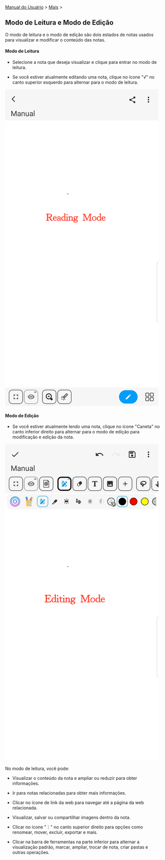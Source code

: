 [Manual do Usuário](/dragonnest/drawnote/manual/pt) > [Mais](/dragonnest/drawnote/manual/pt/more) >

Modo de Leitura e Modo de Edição
---
O modo de leitura e o modo de edição são dois estados de notas usados para visualizar e modificar o conteúdo das notas.

#### Modo de Leitura
- Selecione a nota que deseja visualizar e clique para entrar no modo de leitura.

- Se você estiver atualmente editando uma nota, clique no ícone "√" no canto superior esquerdo para alternar para o modo de leitura.

![Modo de Leitura e Modo de Edição](imgs/reading_mode1.png)

#### Modo de Edição
- Se você estiver atualmente lendo uma nota, clique no ícone "Caneta" no canto inferior direito para alternar para o modo de edição para modificação e edição da nota.

![Modo de Leitura e Modo de Edição](imgs/editing_mode.png)

No modo de leitura, você pode:

- Visualizar o conteúdo da nota e ampliar ou reduzir para obter informações.

- Ir para notas relacionadas para obter mais informações.

- Clicar no ícone de link da web para navegar até a página da web relacionada.

- Visualizar, salvar ou compartilhar imagens dentro da nota.

- Clicar no ícone "⋮" no canto superior direito para opções como renomear, mover, excluir, exportar e mais.

- Clicar na barra de ferramentas na parte inferior para alternar a visualização padrão, marcar, ampliar, trocar de nota, criar pastas e outras operações.